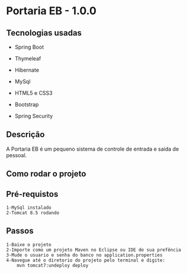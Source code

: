 # Portaria EB - 1.0.0
## Tecnologias usadas

- Spring Boot

- Thymeleaf

- Hibernate

- MySql

- HTML5 e CSS3

- Bootstrap

- Spring Security

## Descrição
A Portaria EB é um pequeno sistema de controle de entrada e saida de pessoal.

## Como rodar o projeto
 ## Pré-requistos
    1-MySql instalado
    2-Tomcat 8.5 rodando
## Passos
    1-Baixe o projeto
    2-Importe como um projeto Maven no Eclipse ou IDE de sua prefência
    3-Mude o usuario e senha do banco no application.properties
    4-Navegue até o diretorio do projeto pelo terminal e digite:
        mvn tomcat7:undeploy deploy